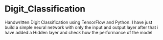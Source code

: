 # Digit_Classification
 Handwritten Digit Classification using TensorFlow and Python.
 I have just build a simple neural network with only the input and output layer
 after that i have added a Hidden layer and check how the performance of the model
 
